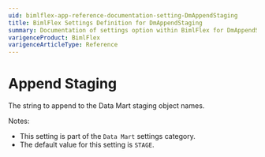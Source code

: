 ```yaml
---
uid: bimlflex-app-reference-documentation-setting-DmAppendStaging
title: BimlFlex Settings Definition for DmAppendStaging
summary: Documentation of settings option within BimlFlex for DmAppendStaging
varigenceProduct: BimlFlex
varigenceArticleType: Reference
---
```


# Append Staging

The string to append to the Data Mart staging object names.

Notes:

* This setting is part of the `Data Mart` settings category.
* The default value for this setting is `STAGE`.
